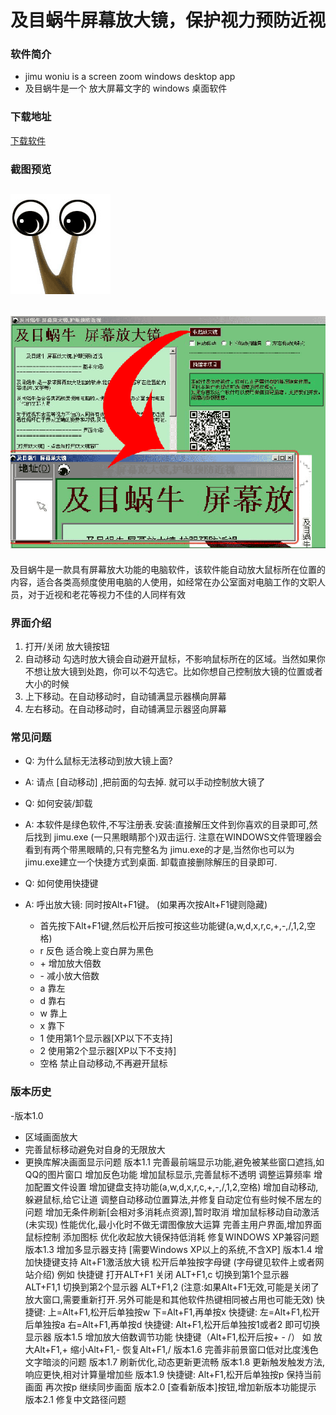 # 及目蜗牛屏幕放大镜，保护视力预防近视

### 软件简介
- jimu woniu is a screen zoom windows desktop app
- 及目蜗牛是一个 放大屏幕文字的 windows 桌面软件

### 下载地址
[下载软件](https://github.com/cititic/jimu-woniu/releases/download/v2.1/jimu.zip)

### 截图预览

![app-logo](https://github.com/cititic/jimu-woniu/blob/master/assets/logo.gif?raw=true)
---
![app-ui](https://github.com/cititic/jimu-woniu/blob/master/assets/jimu-woniu.gif?raw=true)
---
及目蜗牛是一款具有屏幕放大功能的电脑软件，该软件能自动放大鼠标所在位置的内容，适合各类高频度使用电脑的人使用，如经常在办公室面对电脑工作的文职人员，对于近视和老花等视力不佳的人同样有效


### 界面介绍
1. 打开/关闭 放大镜按钮
2. 自动移动 勾选时放大镜会自动避开鼠标，不影响鼠标所在的区域。当然如果你不想让放大镜到处跑，你可以不勾选它。比如你想自己控制放大镜的位置或者大小的时候
3. 上下移动。在自动移动时，自动铺满显示器横向屏幕
4. 左右移动。在自动移动时，自动铺满显示器竖向屏幕

### 常见问题
- Q: 为什么鼠标无法移动到放大镜上面?
- A: 请点 [自动移动] ,把前面的勾去掉. 就可以手动控制放大镜了

- Q: 如何安装/卸载
- A: 本软件是绿色软件,不写注册表.安装:直接解压文件到你喜欢的目录即可,然后找到 jimu.exe (一只黑眼睛那个)双击运行. 注意在WINDOWS文件管理器会看到有两个带黑眼睛的,只有完整名为 jimu.exe的才是,当然你也可以为jimu.exe建立一个快捷方式到桌面. 卸载直接删除解压的目录即可.

- Q: 如何使用快捷键
- A: 呼出放大镜: 同时按Alt+F1键。 (如果再次按Alt+F1键则隐藏)
	+ 首先按下Alt+F1键,然后松开后按可按这些功能键(a,w,d,x,r,c,+,-,/,1,2,空格)
	+ r 反色 适合晚上变白屏为黑色
	+ \+ 增加放大倍数
	+ \- 减小放大倍数
	+ a 靠左
	+ d 靠右
	+ w 靠上
	+ x 靠下
	+ 1 使用第1个显示器[XP以下不支持]
	+ 2 使用第2个显示器[XP以下不支持]
	+ 空格 禁止自动移动,不再避开鼠标


### 版本历史

-版本1.0
+	区域画面放大
+	完善鼠标移动避免对自身的无限放大
+	更换库解决画面显示问题
版本1.1
	完善最前端显示功能,避免被某些窗口遮挡,如QQ的图片窗口
	增加反色功能
	增加鼠标显示,完善鼠标不透明
	调整运算频率
	增加配置文件设置
	增加键盘支持功能(a,w,d,x,r,c,+,-,/,1,2,空格)
	增加自动移动,躲避鼠标,给它让道
	调整自动移动位置算法,并修复自动定位有些时候不居左的问题
	增加无条件刷新[会相对多消耗点资源],暂时取消
	增加鼠标移动自动激活(未实现)
	性能优化,最小化时不做无谓图像放大运算
	完善主用户界面,增加界面鼠标控制
	添加图标
	优化收起放大镜保持低消耗
	修复WINDOWS XP兼容问题
版本1.3
	增加多显示器支持 [需要Windows XP以上的系统,不含XP]
版本1.4
	增加快捷键支持 Alt+F1激活放大镜 松开后单独按字母键 (字母键见软件上或者网站介绍) 例如 快捷键 打开ALT+F1 关闭 ALT+F1,c 切换到第1个显示器 ALT+F1,1 切换到第2个显示器 ALT+F1,2 (注意:如果Alt+F1无效,可能是关闭了放大窗口,需要重新打开.另外可能是和其他软件热键相同被占用也可能无效)
	快捷键: 上=Alt+F1,松开后单独按w 下=Alt+F1,再单按x
	快捷键: 左=Alt+F1,松开后单独按a 右=Alt+F1,再单按d
	快捷键: Alt+F1,松开后单独按1或者2 即可切换显示器
版本1.5
	增加放大倍数调节功能 快捷键（Alt+F1,松开后按+ - /） 如 放大Alt+F1,+ 缩小Alt+F1,- 恢复Alt+F1,/
版本1.6
	完善非前景窗口低对比度浅色文字暗淡的问题
版本1.7
	刷新优化,动态更新更流畅
版本1.8
	更新触发触发方法,响应更快,相对计算量增加些
版本1.9
	快捷键: Alt+F1,松开后单独按p 保持当前画面 再次按p 继续同步画面
版本2.0
	[查看新版本]按钮,增加新版本功能提示
版本2.1
	修复中文路径问题
